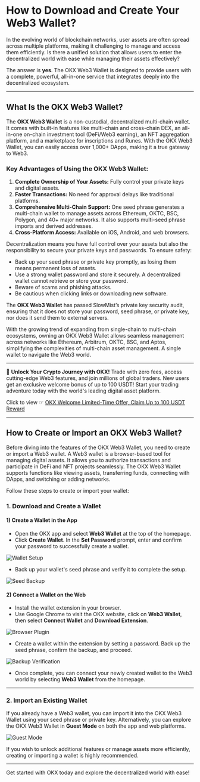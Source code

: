 # How to Download and Create Your Web3 Wallet?

In the evolving world of blockchain networks, user assets are often spread across multiple platforms, making it challenging to manage and access them efficiently. Is there a unified solution that allows users to enter the decentralized world with ease while managing their assets effectively?

The answer is **yes**. The OKX Web3 Wallet is designed to provide users with a complete, powerful, all-in-one service that integrates deeply into the decentralized ecosystem.

---

## What Is the OKX Web3 Wallet?

The **OKX Web3 Wallet** is a non-custodial, decentralized multi-chain wallet. It comes with built-in features like multi-chain and cross-chain DEX, an all-in-one on-chain investment tool (DeFi/Web3 earning), an NFT aggregation platform, and a marketplace for inscriptions and Runes. With the OKX Web3 Wallet, you can easily access over 1,000+ DApps, making it a true gateway to Web3.

### Key Advantages of Using the OKX Web3 Wallet:

1. **Complete Ownership of Your Assets:** Fully control your private keys and digital assets.
2. **Faster Transactions:** No need for approval delays like traditional platforms.
3. **Comprehensive Multi-Chain Support:** One seed phrase generates a multi-chain wallet to manage assets across Ethereum, OKTC, BSC, Polygon, and 40+ major networks. It also supports multi-seed phrase imports and derived addresses.
4. **Cross-Platform Access:** Available on iOS, Android, and web browsers.

Decentralization means you have full control over your assets but also the responsibility to secure your private keys and passwords. To ensure safety:

- Back up your seed phrase or private key promptly, as losing them means permanent loss of assets.
- Use a strong wallet password and store it securely. A decentralized wallet cannot retrieve or store your password.
- Beware of scams and phishing attacks.
- Be cautious when clicking links or downloading new software.

The **OKX Web3 Wallet** has passed SlowMist’s private key security audit, ensuring that it does not store your password, seed phrase, or private key, nor does it send them to external servers.

With the growing trend of expanding from single-chain to multi-chain ecosystems, owning an OKX Web3 Wallet allows seamless management across networks like Ethereum, Arbitrum, OKTC, BSC, and Aptos, simplifying the complexities of multi-chain asset management. A single wallet to navigate the Web3 world.

---

🚀 **Unlock Your Crypto Journey with OKX!** Trade with zero fees, access cutting-edge Web3 features, and join millions of global traders. New users get an exclusive welcome bonus of up to 100 USDT! Start your trading adventure today with the world's leading digital asset platform.

Click to view ☞ [OKX Welcome Limited-Time Offer, Claim Up to 100 USDT Reward](https://bit.ly/OKXe)

---

## How to Create or Import an OKX Web3 Wallet?

Before diving into the features of the OKX Web3 Wallet, you need to create or import a Web3 wallet. A Web3 wallet is a browser-based tool for managing digital assets. It allows you to authorize transactions and participate in DeFi and NFT projects seamlessly. The OKX Web3 Wallet supports functions like viewing assets, transferring funds, connecting with DApps, and switching or adding networks.

Follow these steps to create or import your wallet:

### 1. Download and Create a Wallet

#### **1) Create a Wallet in the App**
- Open the OKX app and select **Web3 Wallet** at the top of the homepage.
- Click **Create Wallet**. In the **Set Password** prompt, enter and confirm your password to successfully create a wallet.

![Wallet Setup](https://www.okx.com/cdn/assets/plugins/2022/08/20220805070945388.png?x-oss-process=image/auto-orient,1/quality,q_90/format,webp)

- Back up your wallet's seed phrase and verify it to complete the setup.

![Seed Backup](https://www.okx.com/cdn/assets/plugins/2022/04/20220805071348751.png?x-oss-process=image/auto-orient,1/quality,q_90/format,webp)

#### **2) Connect a Wallet on the Web**
- Install the wallet extension in your browser. 
- Use Google Chrome to visit the OKX website, click on **Web3 Wallet**, then select **Connect Wallet** and **Download Extension**.

![Browser Plugin](https://www.okx.com/cdn/assets/plugins/2022/04/20220805071659696.png?x-oss-process=image/auto-orient,1/quality,q_90/format,webp)

- Create a wallet within the extension by setting a password. Back up the seed phrase, confirm the backup, and proceed.

![Backup Verification](https://www.okx.com/cdn/assets/plugins/2022/04/20220805072004512.png?x-oss-process=image/auto-orient,1/quality,q_90/format,webp)

- Once complete, you can connect your newly created wallet to the Web3 world by selecting **Web3 Wallet** from the homepage.

---

### 2. Import an Existing Wallet
If you already have a Web3 wallet, you can import it into the OKX Web3 Wallet using your seed phrase or private key. Alternatively, you can explore the OKX Web3 Wallet in **Guest Mode** on both the app and web platforms.

![Guest Mode](https://www.okx.com/cdn/assets/plugins/2022/04/20220805073007829.png?x-oss-process=image/auto-orient,1/quality,q_90/format,webp)

If you wish to unlock additional features or manage assets more efficiently, creating or importing a wallet is highly recommended.

--- 

Get started with OKX today and explore the decentralized world with ease!

